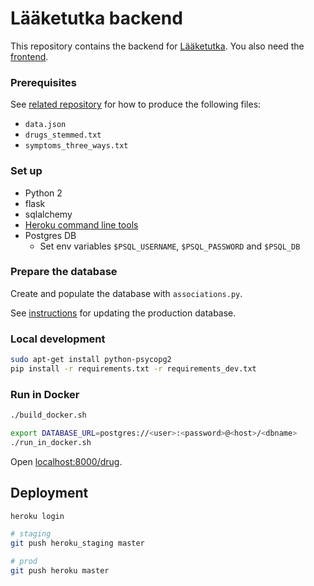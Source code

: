 # Lääketutka backend

This repository contains the backend for [Lääketutka](https://www.laaketutka.fi). You also need the [frontend](https://github.com/futurice/health-visualizations-front).

### Prerequisites

See [related repository](https://github.com/futurice/laaketutka-prereqs) for how to produce the following files:

* `data.json`
* `drugs_stemmed.txt`
* `symptoms_three_ways.txt`

### Set up

* Python 2
* flask
* sqlalchemy
* [Heroku command line tools](https://devcenter.heroku.com/articles/heroku-cli)
* Postgres DB
    * Set env variables `$PSQL_USERNAME`, `$PSQL_PASSWORD` and `$PSQL_DB`

### Prepare the database

Create and populate the database with `associations.py`.

See [instructions](UPDATE_DB.md) for updating the production database.

### Local development

```bash
sudo apt-get install python-psycopg2
pip install -r requirements.txt -r requirements_dev.txt
```

### Run in Docker

```bash
./build_docker.sh

export DATABASE_URL=postgres://<user>:<password>@<host>/<dbname>
./run_in_docker.sh
```

Open [localhost:8000/drug](http://localhost:8000/drugs).

## Deployment

```bash
heroku login

# staging
git push heroku_staging master

# prod
git push heroku master
```
